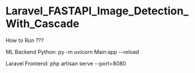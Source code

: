 # Laravel_FASTAPI_Image_Detection_With_Cascade

How to Run ???  

ML Backend Python:   py -m uvicorn Main:app --reload  

Laravel Frontend:   php artisan serve --port=8080   



